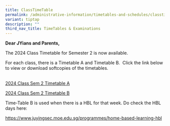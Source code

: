 ```yaml
---
title: ClassTimeTable
permalink: /administrative-information/timetables-and-schedules/classtime-table/
variant: tiptap
description: ""
third_nav_title: TimeTables & Examinations
---
```

<p><strong>Dear JYians and Parents,</strong>
</p>
<p>The&nbsp;2024&nbsp;Class Timetable for&nbsp;Semester 2&nbsp;is now available.</p>
<p>For each class, there is a Timetable A and Timetable B. &nbsp;Click the
link below to view or download softcopies of the timetables.</p>
<p>
<br><a href="/files/JYSS_2024_Sem_2_Timetable_A_by_Class_200624.pdf" rel="noopener noreferrer nofollow" target="_blank">2024 Class Sem 2 Timetable A</a>
</p>
<p><a href="/files/JYSS_2024_Sem_2_Timetable_B_by_Class_200624.pdf" rel="noopener noreferrer nofollow" target="_blank">2024 Class Sem 2 Timetable B</a>
</p>
<p></p>
<p>Time-Table B is used when there is a HBL for that week. Do check the HBL
days here:</p>
<p><a href="https://www.juyingsec.moe.edu.sg/programmes/home-based-learning-hbl/" rel="noopener noreferrer nofollow" target="_blank">https://www.juyingsec.moe.edu.sg/programmes/home-based-learning-hbl</a>
</p>